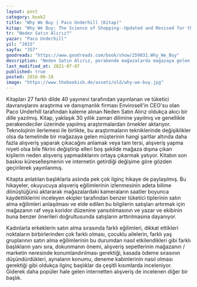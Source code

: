 ```yaml
---
layout: post  
category: book2  
title: "Why We Buy | Paco Underhill (Kitap)"  
kitap: "Why We Buy: The Science of Shopping--Updated and Revised for the Internet, the Global Consumer, and Beyond"  
tr: "Neden Satın Alırız?"  
yazar: "Paco Underhill"  
yil: "2015"  
sayfa: "357"  
goodreads: "https://www.goodreads.com/book/show/259031.Why_We_Buy"
description: "Neden Satın Alırız, perakende mağazalarda mağazaya gelen müşterinin hangi şartlar altında daha fazla alışveriş yaptığına anlamaya odaklanıyor."
last_modified_at: 2021-07-07
published: true
posted: 2016-06-18
image: "https://www.thebookish.de/assets/old/why-we-buy.jpg"
---
```


Kitapları 27 farklı dilde 40 yayınevi tarafından yayınlanan ve tüketici davranışlarını araştırma ve danışmanlık firması Envirosell'in CEO'su olan Paco Underhill tarafından kaleme alınan Neden Satın Alırız oldukça akıcı bir dille yazılmış. Kitap, yaklaşık 30 yıllık zaman dilimine yayılmış ve genellikle perakendeciler üzerinde yapılmış araştırmalardan örnekler aktarıyor. Teknolojinin ilerlemesi ile birlikte, bu araştırmaların tekniklerinde değişiklikler olsa da temelinde bir mağazaya gelen müşterinin hangi şartlar altında daha fazla alışveriş yaparak çıkacağını anlamak veya tam tersi, alışveriş yapma niyeti olsa bile fikrini değiştirip elleri boş şekilde mağaza dışına çıkan kişilerin neden alışveriş yapmadıklarını ortaya çıkarmak yatıyor. Kitabın son baskısı küreselleşmenin ve internetin getirdiği değişime göre gözden geçirilerek yayınlanmış.  
  
Kitapta anlatılan başlıklarla aslında pek çok ilginç hikaye de paylaşılmış. Bu hikayeler, okuyucuya alışveriş eğilimlerinin izlenmesinin adeta bilime dönüştüğünü aktararak mağazalardaki kameraların saatler boyunca kaydettiklerini inceleyen ekipler tarafından benzer tüketici tiplerinin satın alma eğilimleri anlaşılması ve elde edilen bu bilgilerin satışları artırmak için mağazanın raf veya koridor düzenine yansıtılmasının ve yazar ve ekibinin buna benzer önerileri doğrultusunda satışların arttırılmasına dayanıyor.  
  
Kadınlarla erkeklerin satın alma sırasında farklı eğilimleri, dikkat ettikleri noktaların birbirlerinden çok farklı olması, çocuklu ailelerin, farklı yaş gruplarının satın alma eğilimlerinin bu durumdan nasıl etkilendikleri gibi farklı başlıkların yanı sıra, dokunmanın önemi, alışveriş sepetlerinin mağazanın / marketin neresinde konumlandırılması gerektiği, kasada ödeme sırasının düşündürdükleri, aynaların konumu, deneme kabinlerinin nasıl olması gerektiği gibi oldukça ilginç başlıklar da çeşitli kısımlarda inceleniyor. Giderek daha popüler hale gelen internetten alışveriş de incelenen diğer bir başlık.  
  

